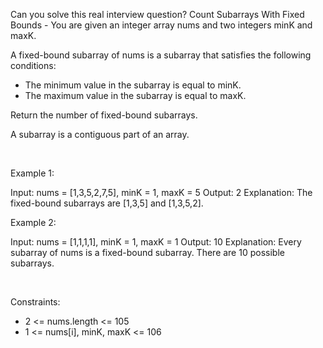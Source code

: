 Can you solve this real interview question? Count Subarrays With Fixed Bounds - You are given an integer array nums and two integers minK and maxK.

A fixed-bound subarray of nums is a subarray that satisfies the following conditions:

 * The minimum value in the subarray is equal to minK.
 * The maximum value in the subarray is equal to maxK.

Return the number of fixed-bound subarrays.

A subarray is a contiguous part of an array.

 

Example 1:


Input: nums = [1,3,5,2,7,5], minK = 1, maxK = 5
Output: 2
Explanation: The fixed-bound subarrays are [1,3,5] and [1,3,5,2].


Example 2:


Input: nums = [1,1,1,1], minK = 1, maxK = 1
Output: 10
Explanation: Every subarray of nums is a fixed-bound subarray. There are 10 possible subarrays.


 

Constraints:

 * 2 <= nums.length <= 105
 * 1 <= nums[i], minK, maxK <= 106